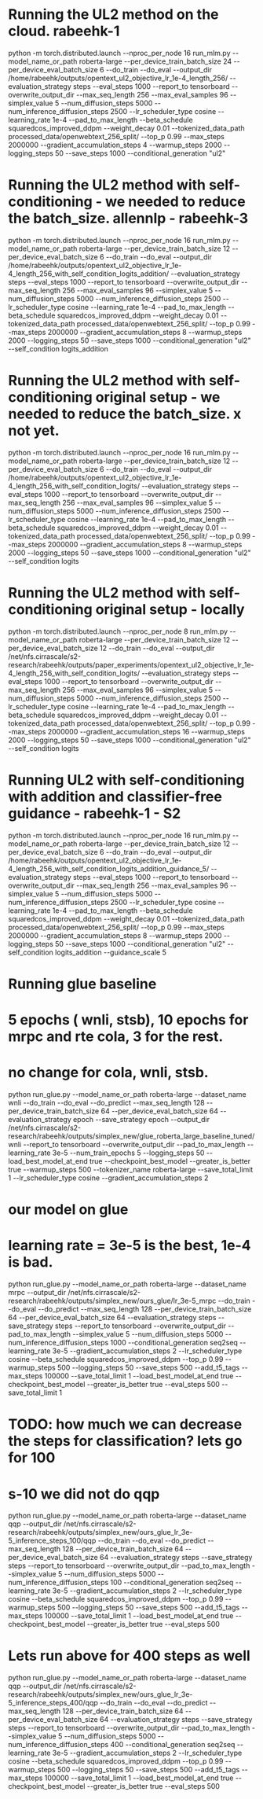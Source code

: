 # Running the UL2 method on the cloud. rabeehk-1

python -m torch.distributed.launch     --nproc_per_node 16  run_mlm.py     --model_name_or_path roberta-large     --per_device_train_batch_size 24     --per_device_eval_batch_size 6    --do_train     --do_eval     --output_dir /home/rabeehk/outputs/opentext_ul2_objective_lr_1e-4_length_256/ --evaluation_strategy steps --eval_steps 1000 --report_to  tensorboard --overwrite_output_dir  --max_seq_length 256  --max_eval_samples 96 --simplex_value 5  --num_diffusion_steps 5000  --num_inference_diffusion_steps 2500 --lr_scheduler_type cosine --learning_rate 1e-4 --pad_to_max_length  --beta_schedule squaredcos_improved_ddpm --weight_decay 0.01 --tokenized_data_path processed_data/openwebtext_256_split/  --top_p 0.99 --max_steps 2000000 --gradient_accumulation_steps 4 --warmup_steps 2000 --logging_steps 50   --save_steps 1000  --conditional_generation "ul2"


# Running the UL2 method with self-conditioning - we needed to reduce the batch_size. allennlp - rabeehk-3
python -m torch.distributed.launch     --nproc_per_node 16  run_mlm.py     --model_name_or_path roberta-large     --per_device_train_batch_size 12    --per_device_eval_batch_size 6    --do_train     --do_eval     --output_dir /home/rabeehk/outputs/opentext_ul2_objective_lr_1e-4_length_256_with_self_condition_logits_addition/ --evaluation_strategy steps --eval_steps 1000 --report_to  tensorboard --overwrite_output_dir  --max_seq_length 256  --max_eval_samples 96 --simplex_value 5  --num_diffusion_steps 5000  --num_inference_diffusion_steps 2500 --lr_scheduler_type cosine --learning_rate 1e-4 --pad_to_max_length  --beta_schedule squaredcos_improved_ddpm --weight_decay 0.01 --tokenized_data_path processed_data/openwebtext_256_split/  --top_p 0.99 --max_steps 2000000 --gradient_accumulation_steps 8 --warmup_steps 2000 --logging_steps 50   --save_steps 1000  --conditional_generation "ul2" --self_condition logits_addition


# Running the UL2 method with self-conditioning original setup - we needed to reduce the batch_size. x not yet.
python -m torch.distributed.launch     --nproc_per_node 16  run_mlm.py     --model_name_or_path roberta-large     --per_device_train_batch_size 12    --per_device_eval_batch_size 6    --do_train     --do_eval     --output_dir /home/rabeehk/outputs/opentext_ul2_objective_lr_1e-4_length_256_with_self_condition_logits/ --evaluation_strategy steps --eval_steps 1000 --report_to  tensorboard --overwrite_output_dir  --max_seq_length 256  --max_eval_samples 96 --simplex_value 5  --num_diffusion_steps 5000  --num_inference_diffusion_steps 2500 --lr_scheduler_type cosine --learning_rate 1e-4 --pad_to_max_length  --beta_schedule squaredcos_improved_ddpm --weight_decay 0.01 --tokenized_data_path processed_data/openwebtext_256_split/  --top_p 0.99 --max_steps 2000000 --gradient_accumulation_steps 8 --warmup_steps 2000 --logging_steps 50   --save_steps 1000  --conditional_generation "ul2" --self_condition logits


# Running the UL2 method with self-conditioning original setup - locally
python -m torch.distributed.launch     --nproc_per_node 8  run_mlm.py     --model_name_or_path roberta-large     --per_device_train_batch_size 12    --per_device_eval_batch_size 12    --do_train     --do_eval     --output_dir /net/nfs.cirrascale/s2-research/rabeehk/outputs/paper_experiments/opentext_ul2_objective_lr_1e-4_length_256_with_self_condition_logits/ --evaluation_strategy steps --eval_steps 1000 --report_to  tensorboard --overwrite_output_dir  --max_seq_length 256  --max_eval_samples 96 --simplex_value 5  --num_diffusion_steps 5000  --num_inference_diffusion_steps 2500 --lr_scheduler_type cosine --learning_rate 1e-4 --pad_to_max_length  --beta_schedule squaredcos_improved_ddpm --weight_decay 0.01 --tokenized_data_path processed_data/openwebtext_256_split/  --top_p 0.99 --max_steps 2000000 --gradient_accumulation_steps 16 --warmup_steps 2000 --logging_steps 50   --save_steps 1000  --conditional_generation "ul2" --self_condition logits


# Running  UL2 with self-conditioning with addition and classifier-free guidance - rabeehk-1 - S2
python -m torch.distributed.launch     --nproc_per_node 16  run_mlm.py     --model_name_or_path roberta-large     --per_device_train_batch_size 12    --per_device_eval_batch_size 6    --do_train     --do_eval     --output_dir /home/rabeehk/outputs/opentext_ul2_objective_lr_1e-4_length_256_with_self_condition_logits_addition_guidance_5/ --evaluation_strategy steps --eval_steps 1000 --report_to  tensorboard --overwrite_output_dir  --max_seq_length 256  --max_eval_samples 96 --simplex_value 5  --num_diffusion_steps 5000  --num_inference_diffusion_steps 2500 --lr_scheduler_type cosine --learning_rate 1e-4 --pad_to_max_length  --beta_schedule squaredcos_improved_ddpm --weight_decay 0.01 --tokenized_data_path processed_data/openwebtext_256_split/  --top_p 0.99 --max_steps 2000000 --gradient_accumulation_steps 8 --warmup_steps 2000 --logging_steps 50   --save_steps 1000  --conditional_generation "ul2" --self_condition logits_addition --guidance_scale 5







# Running glue baseline
# 5 epochs ( wnli, stsb), 10 epochs for mrpc and rte cola, 3 for the rest.
# no change for cola, wnli, stsb.
python run_glue.py --model_name_or_path roberta-large  --dataset_name wnli --do_train --do_eval --do_predict --max_seq_length 128 --per_device_train_batch_size 64 --per_device_eval_batch_size 64 --evaluation_strategy epoch --save_strategy epoch  --output_dir /net/nfs.cirrascale/s2-research/rabeehk/outputs/simplex_new/glue_roberta_large_baseline_tuned/wnli --report_to tensorboard  --overwrite_output_dir --pad_to_max_length --learning_rate 3e-5 --num_train_epochs 5 --logging_steps 50  --load_best_model_at_end true --checkpoint_best_model --greater_is_better true --warmup_steps 500  --tokenizer_name roberta-large --save_total_limit 1 --lr_scheduler_type cosine  --gradient_accumulation_steps 2




# our model on glue
# learning rate = 3e-5 is the best, 1e-4 is bad.
python run_glue.py --model_name_or_path roberta-large --dataset_name mrpc --output_dir /net/nfs.cirrascale/s2-research/rabeehk/outputs/simplex_new/ours_glue/lr_3e-5_mrpc --do_train --do_eval --do_predict --max_seq_length 128 --per_device_train_batch_size 64 --per_device_eval_batch_size 64 --evaluation_strategy steps --save_strategy steps   --report_to tensorboard --overwrite_output_dir --pad_to_max_length  --simplex_value 5 --num_diffusion_steps 5000 --num_inference_diffusion_steps 1000 --conditional_generation seq2seq  --learning_rate 3e-5 --gradient_accumulation_steps 2 --lr_scheduler_type cosine --beta_schedule squaredcos_improved_ddpm  --top_p 0.99 --warmup_steps 500 --logging_steps 50 --save_steps 500  --add_t5_tags --max_steps 100000  --save_total_limit 1  --load_best_model_at_end true --checkpoint_best_model  --greater_is_better true --eval_steps 500 --save_total_limit 1 



# TODO: how much we can decrease the steps for classification? lets go for 100 
# s-10 we did not do qqp
python run_glue.py --model_name_or_path roberta-large --dataset_name qqp --output_dir /net/nfs.cirrascale/s2-research/rabeehk/outputs/simplex_new/ours_glue_lr_3e-5_inference_steps_100/qqp --do_train --do_eval --do_predict --max_seq_length 128 --per_device_train_batch_size 64 --per_device_eval_batch_size 64 --evaluation_strategy steps --save_strategy steps   --report_to tensorboard --overwrite_output_dir --pad_to_max_length  --simplex_value 5 --num_diffusion_steps 5000 --num_inference_diffusion_steps 100 --conditional_generation seq2seq  --learning_rate 3e-5 --gradient_accumulation_steps 2 --lr_scheduler_type cosine --beta_schedule squaredcos_improved_ddpm  --top_p 0.99 --warmup_steps 500 --logging_steps 50 --save_steps 500  --add_t5_tags --max_steps 100000  --save_total_limit 1  --load_best_model_at_end true --checkpoint_best_model  --greater_is_better true --eval_steps 500


# Lets run above for 400 steps as well 
python run_glue.py --model_name_or_path roberta-large --dataset_name qqp --output_dir /net/nfs.cirrascale/s2-research/rabeehk/outputs/simplex_new/ours_glue_lr_3e-5_inference_steps_400/qqp --do_train --do_eval --do_predict --max_seq_length 128 --per_device_train_batch_size 64 --per_device_eval_batch_size 64 --evaluation_strategy steps --save_strategy steps   --report_to tensorboard --overwrite_output_dir --pad_to_max_length  --simplex_value 5 --num_diffusion_steps 5000 --num_inference_diffusion_steps 400 --conditional_generation seq2seq  --learning_rate 3e-5 --gradient_accumulation_steps 2 --lr_scheduler_type cosine --beta_schedule squaredcos_improved_ddpm  --top_p 0.99 --warmup_steps 500 --logging_steps 50 --save_steps 500  --add_t5_tags --max_steps 100000  --save_total_limit 1  --load_best_model_at_end true --checkpoint_best_model  --greater_is_better true --eval_steps 500
